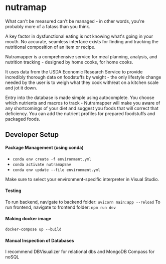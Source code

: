 # nutramap

What can't be measured can't be managed - in other words, you're probably more of a fatass than you think.

A key factor in dysfunctional eating is not knowing what's going in your mouth.  No accurate, seamless interface exists for finding and tracking the nutritional composition of an item or recipe. 

Nutramapper is a comprehensive service for meal planning, analysis, and nutrition tracking - designed by home cooks, for home cooks. 

It uses data from the USDA Economic Research Service to provide incredibly thorough data on foodstuffs by weight - the only lifestyle change needed by the user is to weigh what they cook with/eat on a kitchen scale and jot it down.

Entry into the database is made simple using autocomplete. You choose which nutrients and macros to track - Nutramapper will make you aware of any shortcomings of your diet and suggest you foods that will correct that deficiency. You can add the nutrient profiles for prepared foodstuffs and packaged foods.

 
## Developer Setup 

#### Package Management (using conda)
- `conda env create -f environment.yml`
- `conda activate nutramapEnv`
- `conda env update --file environment.yml`

Make sure to select your environment-specific interpreter in Visual Studio.

#### Testing
To run backend, navigate to backend folder: `uvicorn main:app --reload`
To run frontend, navigate to frontend folder: `npm run dev`

#### Making docker image
`docker-compose up --build`

#### Manual Inspection of Databases
 I recommend DBVisualizer for relational dbs and MongoDB Compass for noSQL